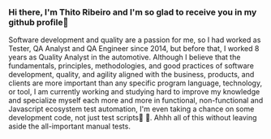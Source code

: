 ### Hi there, I'm Thito Ribeiro and I'm so glad to receive you in my github profile👋
Software development and quality are a passion for me, so I had worked as Tester, QA Analyst and QA Engineer since 2014, but before that, I worked 8 years as Quality Analyst in the automotive. Although I believe that the fundamentals, principles, methodologies, and good practices of software development, quality, and agility aligned with the business, products, and clients are more important than any specific program language, technology, or tool, I am currently working and studying hard to improve my knowledge and specialize myself each more and more in functional, non-functional and Javascript ecosystem test automation, I'm even taking a chance on some development code, not just test scripts🤯 🤣. Ahhh all of this without leaving aside the all-important manual tests.

<!--
**thitoribeiro/thitoribeiro** is a ✨ _special_ ✨ repository because its `README.md` (this file) appears on your GitHub profile.

Here are some ideas to get you started:

- 🔭 I’m currently working on ...
- 🌱 I’m currently learning ...
- 👯 I’m looking to collaborate on ...
- 🤔 I’m looking for help with ...
- 💬 Ask me about ...
- 📫 How to reach me: ...
- 😄 Pronouns: ...
- ⚡ Fun fact: ...
-->
